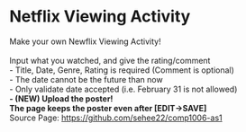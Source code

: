 <h1> Netflix Viewing Activity </h1>
<p> Make your own Newflix Viewing Activity!
<br><br>
Input what you watched, and give the rating/comment
<br>
- Title, Date, Genre, Rating is required (Comment is optional)
<br>
- The date cannot be the future than now
<br>
- Only validate date accepted (i.e. February 31 is not allowed)
<br>
<b> - (NEW) Upload the poster! 
<br>
The page keeps the poster even after [EDIT->SAVE]
</b>
<br> 
Source Page: <a href="https://github.com/sehee22/comp1006-as1" target="_blank"> https://github.com/sehee22/comp1006-as1 </a> 
</p>
